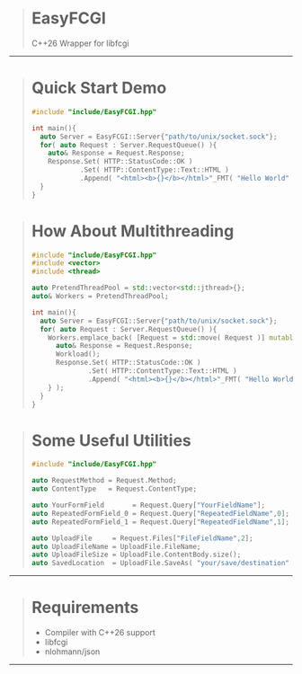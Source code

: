 > # EasyFCGI
> C++26 Wrapper for libfcgi

---

> # Quick Start Demo
> ```c++
> #include "include/EasyFCGI.hpp"
> 
> int main(){
>   auto Server = EasyFCGI::Server{"path/to/unix/socket.sock"};
>   for( auto Request : Server.RequestQueue() ){
>     auto& Response = Request.Response;
>     Response.Set( HTTP::StatusCode::OK )
>             .Set( HTTP::ContentType::Text::HTML )
>             .Append( "<html><b>{}</b></html>"_FMT( "Hello World" ) );
>   }
> }
> ```

> # How About Multithreading
> ```c++
> #include "include/EasyFCGI.hpp"
> #include <vector>
> #include <thread>
> 
> auto PretendThreadPool = std::vector<std::jthread>{};
> auto& Workers = PretendThreadPool;
> 
> int main(){
>   auto Server = EasyFCGI::Server{"path/to/unix/socket.sock"};
>   for( auto Request : Server.RequestQueue() ){
>     Workers.emplace_back( [Request = std::move( Request )] mutable {
>       auto& Response = Request.Response;
>       Workload();
>       Response.Set( HTTP::StatusCode::OK )
>               .Set( HTTP::ContentType::Text::HTML )
>               .Append( "<html><b>{}</b></html>"_FMT( "Hello World" ) );
>     } );
>   }
> }
> ```

> # Some Useful Utilities
> ```c++
> #include "include/EasyFCGI.hpp"
> 
> auto RequestMethod = Request.Method;
> auto ContentType   = Request.ContentType;
> 
> auto YourFormField       = Request.Query["YourFieldName"];
> auto RepeatedFormField_0 = Request.Query["RepeatedFieldName",0];
> auto RepeatedFormField_1 = Request.Query["RepeatedFieldName",1];
> 
> auto UploadFile     = Request.Files["FileFieldName",2];
> auto UploadFileName = UploadFile.FileName;
> auto UploadFileSize = UploadFile.ContentBody.size();
> auto SavedLocation  = UploadFile.SaveAs( "your/save/destination" );
> ```
---

> # Requirements
> - Compiler with C++26 support
> - libfcgi
> - nlohmann/json

---
